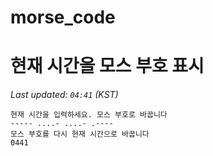 # morse_code
# 현재 시간을 모스 부호 표시
<!-- MORSE_TIME_START -->
_Last updated: `04:41` (KST)_

```
현재 시간을 입력하세요. 모스 부호로 바꿉니다
----- ....- ....- .----
모스 부호를 다시 현재 시간으로 바꿉니다
0441
```
<!-- MORSE_TIME_END -->
